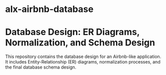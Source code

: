 # alx-airbnb-database
# Database Design: ER Diagrams, Normalization, and Schema Design
This repository contains the database design for an Airbnb-like application. It includes Entity-Relationship (ER) diagrams, normalization processes, and the final database schema design.

